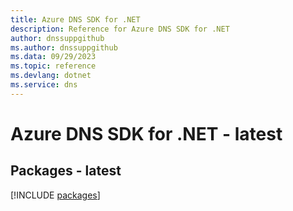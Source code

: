 ```yaml
---
title: Azure DNS SDK for .NET
description: Reference for Azure DNS SDK for .NET
author: dnssuppgithub
ms.author: dnssuppgithub
ms.data: 09/29/2023
ms.topic: reference
ms.devlang: dotnet
ms.service: dns
---
```

# Azure DNS SDK for .NET - latest
## Packages - latest
[!INCLUDE [packages](dns-index.md)]
